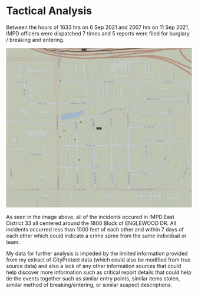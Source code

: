 # Tactical Analysis

Between the hours of 1633 hrs on 6 Sep 2021 and 2007 hrs on 11 Sep 2021, IMPD officers were dispatched 7 times and 5 reports were filed for burglary / breaking and entering.

![map of area](../visuals/be_16shadeland.png)

As seen in the image above, all of the incidents occured in IMPD East District 33 all centered around the 1800 Block of ENGLEWOOD DR. All incidents occurred less than 1000 feet of each other and within 7 days of each other which could indicate a crime spree from the same individual or team.

My data for further analysis is impeded by the limited information provided from my extract of CityProtect data (which could also be modified from true source data) and also a lack of any other information sources that could help discover more information such as critical report details that could help tie the events together such as similar entry points, similar items stolen, similar method of breaking/entering, or similar suspect descriptions.


